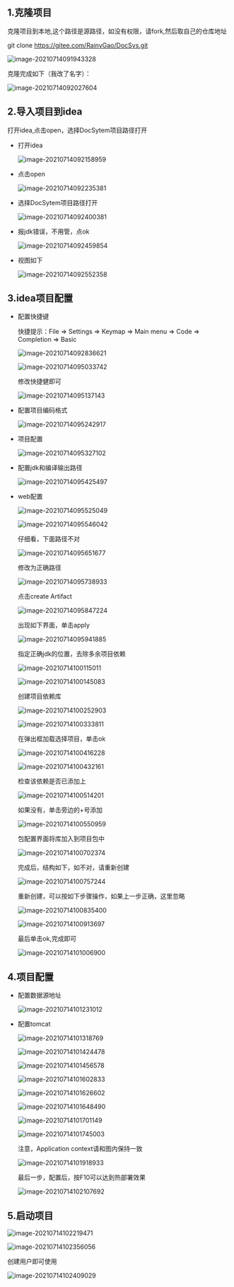 ##  1.克隆项目

克隆项目到本地,这个路径是源路径，如没有权限，请fork,然后取自己的仓库地址

git clone https://gitee.com/RainyGao/DocSys.git

 ![image-20210714091943328](DocSystem如何在idea中启动/img/image-20210714091943328.png)

克隆完成如下（我改了名字）：

 ![image-20210714092027604](DocSystem如何在idea中启动/img/image-20210714092027604.png)

## 2.导入项目到idea

打开idea,点击open，选择DocSytem项目路径打开

+ 打开idea

  ![image-20210714092158959](DocSystem如何在idea中启动/img/image-20210714092158959.png)

+ 点击open

   ![image-20210714092235381](DocSystem如何在idea中启动/img/image-20210714092235381.png)

+ 选择DocSytem项目路径打开

   ![image-20210714092400381](DocSystem如何在idea中启动/img/image-20210714092400381.png)

+ 报jdk错误，不用管，点ok

  ![image-20210714092459854](DocSystem如何在idea中启动/img/image-20210714092459854.png)

+ 视图如下

   ![image-20210714092552358](DocSystem如何在idea中启动/img/image-20210714092552358.png)

## 3.idea项目配置

+ 配置快捷键

  快捷提示：File => Settings => Keymap => Main menu => Code => Completion => Basic

   ![image-20210714092836621](DocSystem如何在idea中启动/img/image-20210714092836621.png)

  ![image-20210714095033742](DocSystem如何在idea中启动/img/image-20210714095033742.png)

  修改快捷健即可

  ![image-20210714095137143](DocSystem如何在idea中启动/img/image-20210714095137143.png)

+ 配置项目编码格式

  ![image-20210714095242917](DocSystem如何在idea中启动/img/image-20210714095242917.png)

+ 项目配置

   ![image-20210714095327102](DocSystem如何在idea中启动/img/image-20210714095327102.png)

+ 配置jdk和编译输出路径

  ![image-20210714095425497](DocSystem如何在idea中启动/img/image-20210714095425497.png)

+ web配置

  ![image-20210714095525049](DocSystem如何在idea中启动/img/image-20210714095525049.png)

  ![image-20210714095546042](DocSystem如何在idea中启动/img/image-20210714095546042.png)

  仔细看，下面路径不对

  ![image-20210714095651677](DocSystem如何在idea中启动/img/image-20210714095651677.png)

  修改为正确路径

  ![image-20210714095738933](DocSystem如何在idea中启动/img/image-20210714095738933.png)

  点击create  Artifact

  ![image-20210714095847224](DocSystem如何在idea中启动/img/image-20210714095847224.png)

  出现如下界面，单击apply

  ![image-20210714095941885](DocSystem如何在idea中启动/img/image-20210714095941885.png)

  指定正确jdk的位置，去除多余项目依赖

  ![image-20210714100115011](DocSystem如何在idea中启动/img/image-20210714100115011.png)

  ![image-20210714100145083](DocSystem如何在idea中启动/img/image-20210714100145083.png)

  创建项目依赖库

   ![image-20210714100252903](DocSystem如何在idea中启动/img/image-20210714100252903.png)

  ![image-20210714100333811](DocSystem如何在idea中启动/img/image-20210714100333811.png)

  在弹出框加载选择项目，单击ok

  ![image-20210714100416228](DocSystem如何在idea中启动/img/image-20210714100416228.png)

  ![image-20210714100432161](DocSystem如何在idea中启动/img/image-20210714100432161.png)

  检查该依赖是否已添加上

  ![image-20210714100514201](DocSystem如何在idea中启动/img/image-20210714100514201.png)

  如果没有，单击旁边的+号添加

   ![image-20210714100550959](DocSystem如何在idea中启动/img/image-20210714100550959.png)

  包配置界面将库加入到项目包中

  ![image-20210714100702374](DocSystem如何在idea中启动/img/image-20210714100702374.png)

  完成后，结构如下，如不对，请重新创建

  ![image-20210714100757244](DocSystem如何在idea中启动/img/image-20210714100757244.png)

  重新创建，可以按如下步骤操作，如果上一步正确，这里忽略

   ![image-20210714100835400](DocSystem如何在idea中启动/img/image-20210714100835400.png)

   ![image-20210714100913697](DocSystem如何在idea中启动/img/image-20210714100913697.png)

  最后单击ok,完成即可

  ![image-20210714101006900](DocSystem如何在idea中启动/img/image-20210714101006900.png)

## 4.项目配置

+ 配置数据源地址

  ![image-20210714101231012](DocSystem如何在idea中启动/img/image-20210714101231012.png)

+ 配置tomcat

  ![image-20210714101318769](DocSystem如何在idea中启动/img/image-20210714101318769.png)

  ![image-20210714101424478](DocSystem如何在idea中启动/img/image-20210714101424478.png)

  ![image-20210714101456578](DocSystem如何在idea中启动/img/image-20210714101456578.png)

   ![image-20210714101602833](DocSystem如何在idea中启动/img/image-20210714101602833.png)

  ![image-20210714101626602](DocSystem如何在idea中启动/img/image-20210714101626602.png)

  ![image-20210714101648490](DocSystem如何在idea中启动/img/image-20210714101648490.png)

  ![image-20210714101701149](DocSystem如何在idea中启动/img/image-20210714101701149.png)

  ![image-20210714101745003](DocSystem如何在idea中启动/img/image-20210714101745003.png)

  注意，Application context请和图内保持一致

  ![image-20210714101918933](DocSystem如何在idea中启动/img/image-20210714101918933.png)

  最后一步，配置后，按F10可以达到热部署效果

  ![image-20210714102107692](DocSystem如何在idea中启动/img/image-20210714102107692.png)

## 5.启动项目

![image-20210714102219471](DocSystem如何在idea中启动/img/image-20210714102219471.png)

![image-20210714102356056](DocSystem如何在idea中启动/img/image-20210714102356056.png)

创建用户即可使用

![image-20210714102409029](DocSystem如何在idea中启动/img/image-20210714102409029.png)
